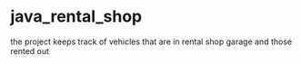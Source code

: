 # java_rental_shop
the project keeps track of vehicles that are in rental shop garage and those rented out
